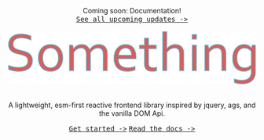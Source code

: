 <div align="center">
  Coming soon: Documentation!<br>
  <kbd><a href="/docs/coming-soon.md">See all upcoming updates -&gt;</a></kbd><br><br>
  <img src="../drawing.png" width="600" />
  <br><br>
  
  A lightweight, esm-first reactive frontend library inspired by jquery, ags, and the vanilla DOM Api.

<kbd><a href="/docs/get-started.md">Get started -&gt;</a></kbd>
<kbd><a href="/docs/api.md">Read the docs -&gt;</a></kbd>

</div>
